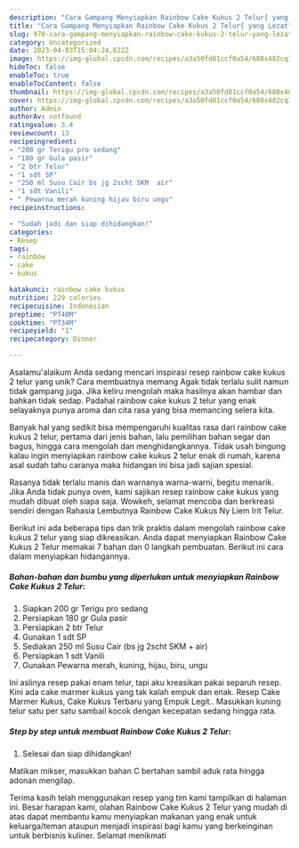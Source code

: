 ```yaml
---
description: "Cara Gampang Menyiapkan Rainbow Cake Kukus 2 Telur{ yang Lezat"
title: "Cara Gampang Menyiapkan Rainbow Cake Kukus 2 Telur{ yang Lezat"
slug: 970-cara-gampang-menyiapkan-rainbow-cake-kukus-2-telur-yang-lezat
category: Uncategorized
date: 2023-04-03T15:04:24.622Z
image: https://img-global.cpcdn.com/recipes/a3a50fd81ccf0a54/680x482cq70/rainbow-cake-kukus-2-telur-foto-resep-utama.jpg
hideToc: false
enableToc: true
enableTocContent: false
thumbnail: https://img-global.cpcdn.com/recipes/a3a50fd81ccf0a54/680x482cq70/rainbow-cake-kukus-2-telur-foto-resep-utama.jpg
cover: https://img-global.cpcdn.com/recipes/a3a50fd81ccf0a54/680x482cq70/rainbow-cake-kukus-2-telur-foto-resep-utama.jpg
author: Admin
authorAv: notfound
ratingvalue: 3.4
reviewcount: 13
recipeingredient:
- "200 gr Terigu pro sedang"
- "180 gr Gula pasir"
- "2 btr Telur"
- "1 sdt SP"
- "250 ml Susu Cair bs jg 2scht SKM  air"
- "1 sdt Vanili"
- " Pewarna merah kuning hijau biru ungu"
recipeinstructions:

- "Sudah jadi dan siap dihidangkan!"
categories:
- Resep
tags:
- rainbow
- cake
- kukus

katakunci: rainbow cake kukus 
nutrition: 229 calories
recipecuisine: Indonesian
preptime: "PT40M"
cooktime: "PT34M"
recipeyield: "1"
recipecategory: Dinner

---
```



Asalamu'alaikum Anda sedang mencari inspirasi resep rainbow cake kukus 2 telur yang unik? Cara membuatnya memang Agak tidak terlalu sulit namun tidak gampang juga. Jika keliru mengolah maka hasilnya akan hambar dan bahkan tidak sedap. Padahal rainbow cake kukus 2 telur yang enak selayaknya punya aroma dan cita rasa yang bisa memancing selera kita.


Banyak hal yang sedikit bisa mempengaruhi kualitas rasa dari rainbow cake kukus 2 telur, pertama dari jenis bahan, lalu pemilihan bahan segar dan bagus, hingga cara mengolah dan menghidangkannya. Tidak usah bingung kalau ingin menyiapkan rainbow cake kukus 2 telur enak di rumah, karena asal sudah tahu caranya maka hidangan ini bisa jadi sajian spesial.

Rasanya tidak terlalu manis dan warnanya warna-warni, begitu menarik. Jika Anda tidak punya oven, kami sajikan resep rainbow cake kukus yang mudah dibuat oleh siapa saja. Wowkeh, selamat mencoba dan berkreasi sendiri dengan Rahasia Lembutnya Rainbow Cake Kukus Ny Liem Irit Telur.


Berikut ini ada beberapa tips dan trik praktis dalam mengolah rainbow cake kukus 2 telur yang siap dikreasikan. Anda dapat menyiapkan Rainbow Cake Kukus 2 Telur memakai 7 bahan dan 0 langkah pembuatan. Berikut ini cara dalam menyiapkan hidangannya.

<!--inarticleads1-->

##### Bahan-bahan dan bumbu yang diperlukan untuk menyiapkan Rainbow Cake Kukus 2 Telur:

1. Siapkan 200 gr Terigu pro sedang
1. Persiapkan 180 gr Gula pasir
1. Persiapkan 2 btr Telur
1. Gunakan 1 sdt SP
1. Sediakan 250 ml Susu Cair (bs jg 2scht SKM + air)
1. Persiapkan 1 sdt Vanili
1. Gunakan  Pewarna merah, kuning, hijau, biru, ungu


Ini aslinya resep pakai enam telur, tapi aku kreasikan pakai separuh resep. Kini ada cake marmer kukus yang tak kalah empuk dan enak. Resep Cake Marmer Kukus, Cake Kukus Terbaru yang Empuk Legit.. Masukkan kuning telur satu per satu sambail kocok dengan kecepatan sedang hingga rata. 

<!--inarticleads2-->

##### Step by step untuk membuat Rainbow Cake Kukus 2 Telur:


1. Selesai dan siap dihidangkan!

Matikan mikser, masukkan bahan C bertahan sambil aduk rata hingga adonan mengilap. 

Terima kasih telah menggunakan resep yang tim kami tampilkan di halaman ini. Besar harapan kami, olahan Rainbow Cake Kukus 2 Telur yang mudah di atas dapat membantu kamu menyiapkan makanan yang enak untuk keluarga/teman ataupun menjadi inspirasi bagi kamu yang berkeinginan untuk berbisnis kuliner. Selamat menikmati
